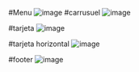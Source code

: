 #Menu
![image](https://github.com/user-attachments/assets/feffe235-40ff-446b-9106-f8d06ff65140)
#carrusuel 
![image](https://github.com/user-attachments/assets/13181243-b93d-4fde-835d-dfd974166848)

#tarjeta
![image](https://github.com/user-attachments/assets/420373de-eff5-4a27-872e-ebb8e508835d)

#tarjeta horizontal 
![image](https://github.com/user-attachments/assets/50c4bf17-98c3-4eab-a39b-c351240c4998)

#footer
![image](https://github.com/user-attachments/assets/f8821d1b-24a7-4a75-acda-237766a36d1f)

